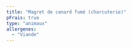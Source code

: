 ```yaml
---
title: "Magret de canard fumé (charcuterie)"
pFrais: true
type: "animaux"
allergenes:
  - "Viande"
---
```

